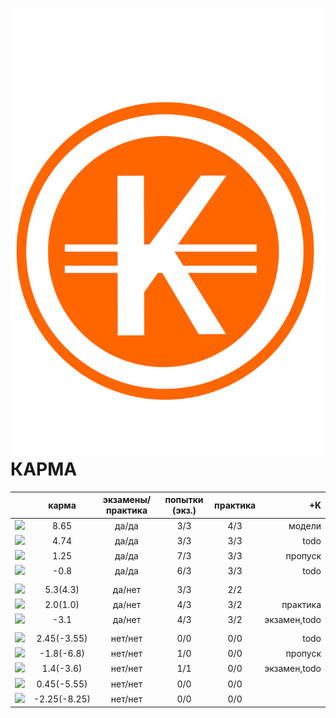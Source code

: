![karma](3D-MODELS/MODELS/Maxim_L/Inkscape/svg/Karma/Karma_V3.svg) КАРМА
===

|                                                                                                    |     карма     | экзамены/практика |  попытки (экз.) | практика |     **+K**    |
|----------------------------------------------------------------------------------------------------|:-------------:|:-----------------:|:---------------:|:--------:|--------------:|
| [![](https://avatars1.githubusercontent.com/u/4226210?s=40)](https://github.com/SherozKarimov)     |   8.65       |        да/да      |       3/3       |   4/3    |   модели    |
| [![](https://avatars2.githubusercontent.com/u/3838734?s=40)](https://github.com/MaximLoguncov)     |   4.74        |        да/да      |       3/3       |   3/3    |     todo     |
| [![](https://avatars2.githubusercontent.com/u/5991448?s=40)](https://github.com/DmitryShiukaev)    |   1.25        |        да/да      |       7/3       |   3/3    |    пропуск |
| [![](https://avatars3.githubusercontent.com/u/4639509?s=40)](https://github.com/ArtemKvadzba)      |  -0.8        |        да/да      |       6/3       |   3/3    |       todo        |
|                                                                                                    |               |                   |                 |          |               |
| [![](https://avatars0.githubusercontent.com/u/3833771?s=40)](https://github.com/PavelShalaginov)   |   5.3(4.3)    |        да/нет     |       3/3       |   2/2    |               |
| [![](https://avatars1.githubusercontent.com/u/6498865?s=40)](https://github.com/MishaRubnicov)     |   2.0(1.0)   |        да/нет     |       4/3       |   3/2    |  практика     |
| [![](https://avatars1.githubusercontent.com/u/6061182?s=40)](https://github.com/GeorgeOvchinnikov) |  -3.1        |        да/нет     |       4/3       |   3/2    |   экзамен,todo   |
|                                                                                                    |               |                   |                 |          |               |
| [![](https://avatars2.githubusercontent.com/u/6639503?s=40)](https://github.com/leonidprokopovich) |   2.45(-3.55)   |        нет/нет    |       0/0       |   0/0    |    todo |
| [![](https://avatars2.githubusercontent.com/u/6450286?s=40)](https://github.com/NikitaGolub)       |  -1.8(-6.8)   |        нет/нет    |       1/0       |   0/0    |   пропуск |
| [![](https://avatars0.githubusercontent.com/u/6568321?s=40)](https://github.com/TanyaPetrova)      |  1.4(-3.6)   |        нет/нет    |       1/1       |   0/0    |  экзамен,todo             |
| [![](https://avatars0.githubusercontent.com/u/6037393?s=40)](https://github.com/VictorPetukhov)    |   0.45(-5.55) |        нет/нет    |       0/0       |   0/0    |               |
| [![](https://avatars0.githubusercontent.com/u/6639543?s=40)](https://github.com/EgorDergaew)       |  -2.25(-8.25) |        нет/нет    |       0/0       |   0/0    |               |






